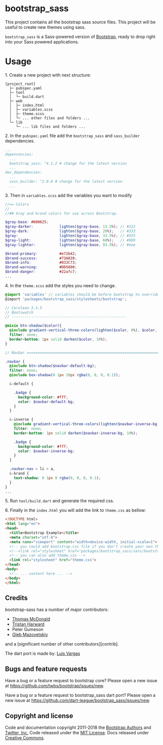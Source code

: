 # bootstrap_sass

This project contains all the bootstrap sass source files. This project will be useful to create new themes using sass.

`bootstrap_sass` is a Sass-powered version of [Bootstrap](https://github.com/twbs/bootstrap), ready to drop right into your Sass powered applications.

# Usage

1\. Create a new project with next structure:

```
[project_root]
  ├─ pubspec.yaml
  ├─ tool
  │  └─ build.dart
  ├─ web
  │  ├─ index.html
  │  ├─ variables.scss
  │  ├─ theme.scss
  │  └─ ... other files and folders ...
  └─ lib
     └─ ... lib files and folders ...
```

2\. In the `pubspec.yaml` file add the `bootstrap_sass` and `sass_builder` dependencies.

```yaml
...
depencencies:
  ...
  bootstrap_sass: ^4.1.2 # change for the latest version
  ...
dev_dependencies:
  ...
  sass_builder: ^2.0.0 # change for the latest version
  ...
```

3\. Then in `variables.scss` add the variables you want to modify

```scss
//== Colors
//
//## Gray and brand colors for use across Bootstrap.

$gray-base: #800625;
$gray-darker:            lighten($gray-base, 13.5%); // #222
$gray-dark:              lighten($gray-base, 20%);   // #333
$gray:                   lighten($gray-base, 33.5%); // #555
$gray-light:             lighten($gray-base, 60%);   // #999
$gray-lighter:           lighten($gray-base, 93.5%); // #eee

$brand-primary:          #e72b42;
$brand-success:          #73A839;
$brand-info:             #033C73;
$brand-warning:          #DD5600;
$brand-danger:           #22afc7;
...
```

4\. In the `theme.scss` add the styles you need to change.

```scss
@import 'variables' // variables should be before bootstrap to override variable values
@import 'packages/bootstrap_sass/stylesheets/bootstrap';

// Cerulean 3.3.5
// Bootswatch
// -----------------------------------------------------

@mixin btn-shadow($color){
  @include gradient-vertical-three-colors(lighten($color, 8%), $color, 60%, darken($color, 4%));
  filter: none;
  border-bottom: 1px solid darken($color, 10%);
}

// Navbar =====================================================================

.navbar {
  @include btn-shadow($navbar-default-bg);
  filter: none;
  @include box-shadow(0 1px 10px rgba(0, 0, 0, 0.1));

  &-default {

    .badge {
      background-color: #fff;
      color: $navbar-default-bg;
    }
  }

  &-inverse {
    @include gradient-vertical-three-colors(lighten($navbar-inverse-bg, 8%), lighten($navbar-inverse-bg, 4%), 60%, darken($navbar-inverse-bg, 2%));
    filter: none;
    border-bottom: 1px solid darken($navbar-inverse-bg, 10%);

    .badge {
      background-color: #fff;
      color: $navbar-inverse-bg;
    }
  }

  .navbar-nav > li > a,
  &-brand {
    text-shadow: 0 1px 0 rgba(0, 0, 0, 0.1);
  }
}
...
```
5\. Run `tool/build.dart` and generate the required css.

6\. Finally in the `index.html` you will add the link to `theme.css` as bellow:

```html
<!DOCTYPE html>
<html lang="en">
<head>
  <title>Bootstrap Example</title>
  <meta charset="utf-8">
  <meta name="viewport" content="width=device-width, initial-scale=1">
  <!-- you could add bootstrap.css file if you don't create your own theme -->
  <!--<link rel="stylesheet" href="packages/bootstrap_sass/sass/bootstrap.css">-->
  <!-- you can also add theme.css -->
  <link rel="stylesheet" href="theme.css">
</head>
<body>
  <!-- ... content here ... -->
</body>
</html>
```

## Credits

bootstrap-sass has a number of major contributors:

<!-- feel free to make these link wherever you wish -->
* [Thomas McDonald](https://twitter.com/thomasmcdonald_)
* [Tristan Harward](http://www.trisweb.com)
* Peter Gumeson
* [Gleb Mazovetskiy](https://github.com/glebm)

and a [significant number of other contributors][contrib].

The dart port is made by: [Luis Vargas](https://github.com/luisvt)

## Bugs and feature requests

Have a bug or a feature request to bootstrap core?  Please open a new issue at https://github.com/twbs/bootstrap/issues/new.

Have a bug or a feature request to bootstrap_sass dart port? Please open a new issue at https://github.com/dart-league/bootstrap_sass/issues/new.

## Copyright and license

Code and documentation copyright 2011-2018 the [Bootstrap Authors](https://github.com/twbs/bootstrap/graphs/contributors) and [Twitter, Inc.](https://twitter.com) Code released under the [MIT License](https://github.com/twbs/bootstrap/blob/master/LICENSE). Docs released under [Creative Commons](https://github.com/twbs/bootstrap/blob/master/docs/LICENSE).
